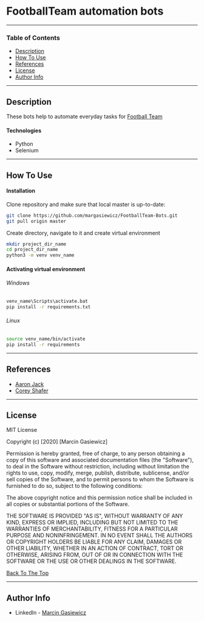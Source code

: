 # FootballTeam automation bots

> 

---

### Table of Contents

- [Description](#description)
- [How To Use](#how-to-use)
- [References](#references)
- [License](#license)
- [Author Info](#author-info)

---

## Description

These bots help to automate everyday tasks for [Football Team](https://footballteam.pl/)
#### Technologies

- Python
- Selenium

---

## How To Use

#### Installation
Clone repository and make sure that local master is up-to-date:
```bash
git clone https://github.com/margasiewicz/FootballTeam-Bots.git
git pull origin master
```
Create directory, navigate to it and create virtual environment
```bash
mkdir project_dir_name
cd project_dir_name
python3 -m venv venv_name
```
#### Activating virtual environment
###### Windows
```bash
venv_name\Scripts\activate.bat
pip install -r requirements.txt
```
###### Linux
```bash
source venv_name/bin/activate
pip install -r requirements
```

---

## References
- [Aaron Jack](https://www.youtube.com/c/AaronJack)
- [Corey Shafer](https://www.youtube.com/channel/UCCezIgC97PvUuR4_gbFUs5g)

---

## License

MIT License

Copyright (c) [2020] [Marcin Gasiewicz]

Permission is hereby granted, free of charge, to any person obtaining a copy
of this software and associated documentation files (the "Software"), to deal
in the Software without restriction, including without limitation the rights
to use, copy, modify, merge, publish, distribute, sublicense, and/or sell
copies of the Software, and to permit persons to whom the Software is
furnished to do so, subject to the following conditions:

The above copyright notice and this permission notice shall be included in all
copies or substantial portions of the Software.

THE SOFTWARE IS PROVIDED "AS IS", WITHOUT WARRANTY OF ANY KIND, EXPRESS OR
IMPLIED, INCLUDING BUT NOT LIMITED TO THE WARRANTIES OF MERCHANTABILITY,
FITNESS FOR A PARTICULAR PURPOSE AND NONINFRINGEMENT. IN NO EVENT SHALL THE
AUTHORS OR COPYRIGHT HOLDERS BE LIABLE FOR ANY CLAIM, DAMAGES OR OTHER
LIABILITY, WHETHER IN AN ACTION OF CONTRACT, TORT OR OTHERWISE, ARISING FROM,
OUT OF OR IN CONNECTION WITH THE SOFTWARE OR THE USE OR OTHER DEALINGS IN THE
SOFTWARE.

[Back To The Top](#read-me-template)

---

## Author Info

- LinkedIn - [Marcin Gasiewicz](https://www.linkedin.com/in/margasiewicz)
